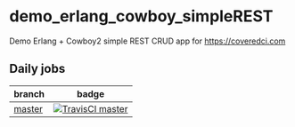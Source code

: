 # demo_erlang_cowboy_simpleREST
Demo Erlang + Cowboy2 simple REST CRUD app for https://coveredci.com


## Daily jobs

| branch | badge |
|----------------------------------------------------------------------|---------------------------------------------------------------------------------------------------------------------------------|
| [master](https://github.com/CoveredCI/demo_erlang_cowboy_simpleREST) | [![TravisCI master](https://travis-ci.org/CoveredCI/demo_erlang_cowboy_simpleREST.svg?branch=master)](https://travis-ci.org/CoveredCI/demo_erlang_cowboy_simpleREST/branches) |
